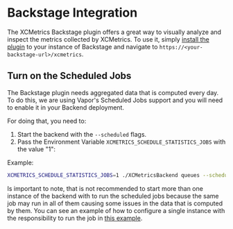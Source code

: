 # Backstage Integration

The XCMetrics Backstage plugin offers a great way to visually analyze and inspect
the metrics collected by XCMetrics. To use it, simply
[install the plugin](https://github.com/backstage/backstage/tree/master/plugins/xcmetrics)
to your instance of Backstage and navigate to `https://<your-backstage-url>/xcmetrics`.


## Turn on the Scheduled Jobs

The Backstage plugin needs aggregated data that is computed every day. To do this, we are using Vapor's Scheduled Jobs support and you will need to enable it in your Backend deployment.

For doing that, you need to:

1. Start the backend with the `--scheduled` flags.
2. Pass the Environment Variable `XCMETRICS_SCHEDULE_STATISTICS_JOBS` with the value "1":

Example:

```bash
XCMETRICS_SCHEDULE_STATISTICS_JOBS=1 ./XCMetricsBackend queues --scheduled --env production
```

Is important to note, that is not recommended to start more than one instance of the backend with to run the scheduled jobs because the same job may run in all of them causing some issues in the data that is computed by them. You can see an example of how to configure a single instance with the responsibility to run the job in [this example](../DeploymentExamples/MultiInstances/xcmetrics-scheduled-jobs-deployment.yaml).
